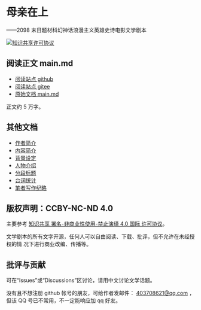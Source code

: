 # 母亲在上
——2098 末日题材科幻神话浪漫主义英雄史诗电影文学剧本

<a rel="license" href="http://creativecommons.org/licenses/by-nc-nd/4.0/"><img alt="知识共享许可协议" style="border-width:0" src="https://i.creativecommons.org/l/by-nc-nd/4.0/88x31.png" /></a>

## 阅读正文 main.md

* [阅读站点 github](https://lymslive.github.io/drama/motherbless.html)
* [阅读站点 gitee](https://lymslive.gitee.io/drama/motherbless.html)
* [原始文档 main.md](main.md)

正文约 5 万字。

## 其他文档

* [作者简介](material/author.md)
* [内容简介](material/intro.md)
* [背景设定](material/background.md)
* [人物介绍](material/roles.md)
* [分段标题](title.md)
* [台词统计](stats.md)
* [笔者写作纪略](material/write_note.md)

## 版权声明：CCBY-NC-ND 4.0

主要参考 <a rel="license" href="http://creativecommons.org/licenses/by-nc-nd/4.0/">知识共享 署名-非商业性使用-禁止演绎 4.0 国际 许可协议</a>。

文学剧本的所有文字开源，任何人可以自由阅读、下载、批评，但不允许在未经授权的情
况下进行商业改编、传播等。

## 批评与贡献

可在“Issues”或“Discussions”区讨论，请用中文讨论文学话题。

没有且不想注册 github 帐号的朋友，可给作者发邮件： 403708621@qq.com ，但该 QQ
号已不常用，不一定能响应加 qq 好友。
